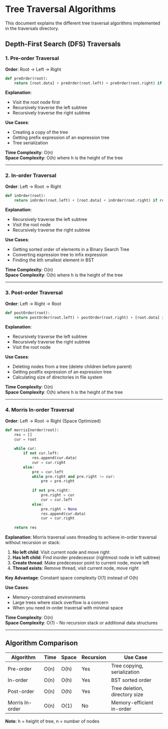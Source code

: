 # Tree Traversal Algorithms

This document explains the different tree traversal algorithms implemented in the traversals directory.

## Depth-First Search (DFS) Traversals

### 1. Pre-order Traversal
**Order**: Root → Left → Right

```python
def preOrder(root):
    return [root.data] + preOrder(root.left) + preOrder(root.right) if root else []
```

**Explanation**: 
- Visit the root node first
- Recursively traverse the left subtree
- Recursively traverse the right subtree

**Use Cases**: 
- Creating a copy of the tree
- Getting prefix expression of an expression tree
- Tree serialization

**Time Complexity**: O(n)  
**Space Complexity**: O(h) where h is the height of the tree

---

### 2. In-order Traversal
**Order**: Left → Root → Right

```python
def inOrder(root):
    return inOrder(root.left) + [root.data] + inOrder(root.right) if root else []
```

**Explanation**:
- Recursively traverse the left subtree
- Visit the root node
- Recursively traverse the right subtree

**Use Cases**:
- Getting sorted order of elements in a Binary Search Tree
- Converting expression tree to infix expression
- Finding the kth smallest element in BST

**Time Complexity**: O(n)  
**Space Complexity**: O(h) where h is the height of the tree

---

### 3. Post-order Traversal
**Order**: Left → Right → Root

```python
def postOrder(root):
    return postOrder(root.left) + postOrder(root.right) + [root.data] if root else []
```

**Explanation**:
- Recursively traverse the left subtree
- Recursively traverse the right subtree
- Visit the root node

**Use Cases**:
- Deleting nodes from a tree (delete children before parent)
- Getting postfix expression of an expression tree
- Calculating size of directories in file system

**Time Complexity**: O(n)  
**Space Complexity**: O(h) where h is the height of the tree

---

### 4. Morris In-order Traversal
**Order**: Left → Root → Right (Space Optimized)

```python
def morrisInorder(root):
    res = []
    cur = root
    
    while cur:
        if not cur.left:
            res.append(cur.data)
            cur = cur.right
        else:
            pre = cur.left
            while pre.right and pre.right != cur:
                pre = pre.right
            
            if not pre.right:
                pre.right = cur
                cur = cur.left
            else:
                pre.right = None
                res.append(cur.data)
                cur = cur.right
    
    return res
```

**Explanation**:
Morris traversal uses threading to achieve in-order traversal without recursion or stack:

1. **No left child**: Visit current node and move right
2. **Has left child**: Find inorder predecessor (rightmost node in left subtree)
3. **Create thread**: Make predecessor point to current node, move left
4. **Thread exists**: Remove thread, visit current node, move right

**Key Advantage**: Constant space complexity O(1) instead of O(h)

**Use Cases**:
- Memory-constrained environments
- Large trees where stack overflow is a concern
- When you need in-order traversal with minimal space

**Time Complexity**: O(n)  
**Space Complexity**: O(1) - No recursion stack or additional data structures

---

## Algorithm Comparison

| Algorithm | Time | Space | Recursion | Use Case |
|-----------|------|-------|-----------|----------|
| Pre-order | O(n) | O(h) | Yes | Tree copying, serialization |
| In-order | O(n) | O(h) | Yes | BST sorted order |
| Post-order | O(n) | O(h) | Yes | Tree deletion, directory size |
| Morris In-order | O(n) | O(1) | No | Memory-efficient in-order |

**Note**: h = height of tree, n = number of nodes